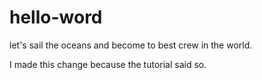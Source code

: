 # hello-word
let's sail the oceans and become to best crew in the world.

I made this change because the tutorial said so.
